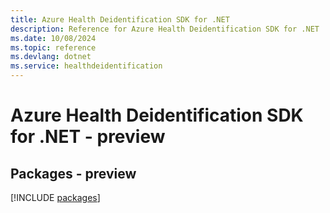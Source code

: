 ```yaml
---
title: Azure Health Deidentification SDK for .NET
description: Reference for Azure Health Deidentification SDK for .NET
ms.date: 10/08/2024
ms.topic: reference
ms.devlang: dotnet
ms.service: healthdeidentification
---
```

# Azure Health Deidentification SDK for .NET - preview
## Packages - preview
[!INCLUDE [packages](health-deidentification-index.md)]